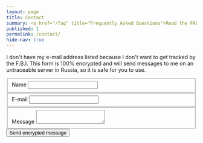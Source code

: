 ```yaml
---
layout: page
title: Contact
summary: <a href="/faq" title="Frequently Asked Questions">Read the FAQ</a> before e-mailing me. If you ask a question that's already answered there, I will hack you!!1
published: 1
permalink: /contact/
hide-nav: true
---
```

I don't have my e-mail address listed because I don't want to get tracked by the F.B.I. This form is 100% encrypted and will send messages to me on an untraceable server in Russia, so it is safe for you to use.

<form class="pure-form" id="callus" target="_self" onsubmit="" action="javascript:postContactToGoogle()">

  <fieldset>
    <label for="name">Name</label>
    <input id="name" type="text" name="name">
  </fieldset>

  <fieldset>
    <label for="email">E-mail</label>
    <input type="email" id="email" name="email">
  </fieldset>

  <fieldset>
    <label for="feed">Message</label>
    <textarea id="feed" name="feed"></textarea>
  </fieldset>

  <div style="width: 100%; display: block; float: right;">
    <button class="pure-button pure-button-primary" id="send" type="submit">Send encrypted message <i class="fa fa-caret-right"></i></button>
  </div>

  <div style="width: 100%; display: block; float: right; padding-top: 15px;">
    <div class="requestSubmited" style="display:none; text-align: center;">Your request has been sent!</div>
  </div>

</form>
